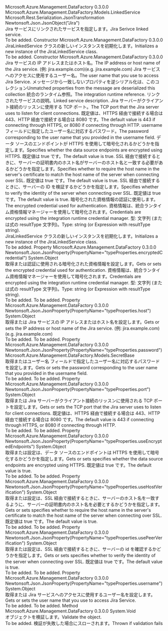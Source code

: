 <Type Name="JiraLinkedService" FullName="Microsoft.Azure.Management.DataFactory.Models.JiraLinkedService">
  <TypeSignature Language="C#" Value="public class JiraLinkedService : Microsoft.Azure.Management.DataFactory.Models.LinkedService" />
  <TypeSignature Language="ILAsm" Value=".class public auto ansi beforefieldinit JiraLinkedService extends Microsoft.Azure.Management.DataFactory.Models.LinkedService" />
  <TypeSignature Language="DocId" Value="T:Microsoft.Azure.Management.DataFactory.Models.JiraLinkedService" />
  <TypeSignature Language="VB.NET" Value="Public Class JiraLinkedService&#xA;Inherits LinkedService" />
  <TypeSignature Language="F#" Value="type JiraLinkedService = class&#xA;    inherit LinkedService" />
  <AssemblyInfo>
    <AssemblyName>Microsoft.Azure.Management.DataFactory</AssemblyName>
    <AssemblyVersion>0.3.0.0</AssemblyVersion>
  </AssemblyInfo>
  <Base>
    <BaseTypeName>Microsoft.Azure.Management.DataFactory.Models.LinkedService</BaseTypeName>
  </Base>
  <Interfaces />
  <Attributes>
    <Attribute>
      <AttributeName>Microsoft.Rest.Serialization.JsonTransformation</AttributeName>
    </Attribute>
    <Attribute>
      <AttributeName>Newtonsoft.Json.JsonObject("Jira")</AttributeName>
    </Attribute>
  </Attributes>
  <Docs>
    <summary>
            <span data-ttu-id="26ad2-101">Jira サービスにリンクされたサービスを指定します。</span><span class="sxs-lookup"><span data-stu-id="26ad2-101">Jira Serivce linked service.</span></span>
            </summary>
    <remarks>To be added.</remarks>
  </Docs>
  <Members>
    <Member MemberName=".ctor">
      <MemberSignature Language="C#" Value="public JiraLinkedService ();" />
      <MemberSignature Language="ILAsm" Value=".method public hidebysig specialname rtspecialname instance void .ctor() cil managed" />
      <MemberSignature Language="DocId" Value="M:Microsoft.Azure.Management.DataFactory.Models.JiraLinkedService.#ctor" />
      <MemberSignature Language="VB.NET" Value="Public Sub New ()" />
      <MemberType>Constructor</MemberType>
      <AssemblyInfo>
        <AssemblyName>Microsoft.Azure.Management.DataFactory</AssemblyName>
        <AssemblyVersion>0.3.0.0</AssemblyVersion>
      </AssemblyInfo>
      <Parameters />
      <Docs>
        <summary>
            <span data-ttu-id="26ad2-102">JiraLinkedService クラスの新しいインスタンスを初期化します。</span><span class="sxs-lookup"><span data-stu-id="26ad2-102">Initializes a new instance of the JiraLinkedService class.</span></span>
            </summary>
        <remarks>To be added.</remarks>
      </Docs>
    </Member>
    <Member MemberName=".ctor">
      <MemberSignature Language="C#" Value="public JiraLinkedService (object host, object username, System.Collections.Generic.IDictionary&lt;string,object&gt; additionalProperties = null, Microsoft.Azure.Management.DataFactory.Models.IntegrationRuntimeReference connectVia = null, string description = null, object port = null, Microsoft.Azure.Management.DataFactory.Models.SecretBase password = null, object useEncryptedEndpoints = null, object useHostVerification = null, object usePeerVerification = null, object encryptedCredential = null);" />
      <MemberSignature Language="ILAsm" Value=".method public hidebysig specialname rtspecialname instance void .ctor(object host, object username, class System.Collections.Generic.IDictionary`2&lt;string, object&gt; additionalProperties, class Microsoft.Azure.Management.DataFactory.Models.IntegrationRuntimeReference connectVia, string description, object port, class Microsoft.Azure.Management.DataFactory.Models.SecretBase password, object useEncryptedEndpoints, object useHostVerification, object usePeerVerification, object encryptedCredential) cil managed" />
      <MemberSignature Language="DocId" Value="M:Microsoft.Azure.Management.DataFactory.Models.JiraLinkedService.#ctor(System.Object,System.Object,System.Collections.Generic.IDictionary{System.String,System.Object},Microsoft.Azure.Management.DataFactory.Models.IntegrationRuntimeReference,System.String,System.Object,Microsoft.Azure.Management.DataFactory.Models.SecretBase,System.Object,System.Object,System.Object,System.Object)" />
      <MemberSignature Language="VB.NET" Value="Public Sub New (host As Object, username As Object, Optional additionalProperties As IDictionary(Of String, Object) = null, Optional connectVia As IntegrationRuntimeReference = null, Optional description As String = null, Optional port As Object = null, Optional password As SecretBase = null, Optional useEncryptedEndpoints As Object = null, Optional useHostVerification As Object = null, Optional usePeerVerification As Object = null, Optional encryptedCredential As Object = null)" />
      <MemberSignature Language="F#" Value="new Microsoft.Azure.Management.DataFactory.Models.JiraLinkedService : obj * obj * System.Collections.Generic.IDictionary&lt;string, obj&gt; * Microsoft.Azure.Management.DataFactory.Models.IntegrationRuntimeReference * string * obj * Microsoft.Azure.Management.DataFactory.Models.SecretBase * obj * obj * obj * obj -&gt; Microsoft.Azure.Management.DataFactory.Models.JiraLinkedService" Usage="new Microsoft.Azure.Management.DataFactory.Models.JiraLinkedService (host, username, additionalProperties, connectVia, description, port, password, useEncryptedEndpoints, useHostVerification, usePeerVerification, encryptedCredential)" />
      <MemberType>Constructor</MemberType>
      <AssemblyInfo>
        <AssemblyName>Microsoft.Azure.Management.DataFactory</AssemblyName>
        <AssemblyVersion>0.3.0.0</AssemblyVersion>
      </AssemblyInfo>
      <Parameters>
        <Parameter Name="host" Type="System.Object" />
        <Parameter Name="username" Type="System.Object" />
        <Parameter Name="additionalProperties" Type="System.Collections.Generic.IDictionary&lt;System.String,System.Object&gt;" />
        <Parameter Name="connectVia" Type="Microsoft.Azure.Management.DataFactory.Models.IntegrationRuntimeReference" />
        <Parameter Name="description" Type="System.String" />
        <Parameter Name="port" Type="System.Object" />
        <Parameter Name="password" Type="Microsoft.Azure.Management.DataFactory.Models.SecretBase" />
        <Parameter Name="useEncryptedEndpoints" Type="System.Object" />
        <Parameter Name="useHostVerification" Type="System.Object" />
        <Parameter Name="usePeerVerification" Type="System.Object" />
        <Parameter Name="encryptedCredential" Type="System.Object" />
      </Parameters>
      <Docs>
        <param name="host"><span data-ttu-id="26ad2-103">Jira サービスの IP アドレスまたはホスト名。</span><span class="sxs-lookup"><span data-stu-id="26ad2-103">The IP address or host name of the Jira service.</span></span>
            <span data-ttu-id="26ad2-104">(例: jira.example.com)</span><span class="sxs-lookup"><span data-stu-id="26ad2-104">(e.g. jira.example.com)</span></span></param>
        <param name="username"><span data-ttu-id="26ad2-105">Jira サービスへのアクセスに使用するユーザー名。</span><span class="sxs-lookup"><span data-stu-id="26ad2-105">The user name that you use to access Jira Service.</span></span></param>
        <param name="additionalProperties"><span data-ttu-id="26ad2-106">メッセージから一致しないプロパティを逆シリアル化は、このコレクション</span><span class="sxs-lookup"><span data-stu-id="26ad2-106">Unmatched properties from the message are deserialized this collection</span></span></param>
        <param name="connectVia"><span data-ttu-id="26ad2-107">統合のランタイム参照。</span><span class="sxs-lookup"><span data-stu-id="26ad2-107">The integration runtime reference.</span></span></param>
        <param name="description"><span data-ttu-id="26ad2-108">リンクされたサービスの説明。</span><span class="sxs-lookup"><span data-stu-id="26ad2-108">Linked service description.</span></span></param>
        <param name="port"><span data-ttu-id="26ad2-109">Jira サーバーがクライアント接続のリッスンに使用する TCP ポート。</span><span class="sxs-lookup"><span data-stu-id="26ad2-109">The TCP port that the Jira server uses to listen for client connections.</span></span> <span data-ttu-id="26ad2-110">既定値は、HTTPS 経由で接続する場合は 443、HTTP 経由で接続する場合は 8080 です。</span><span class="sxs-lookup"><span data-stu-id="26ad2-110">The default value is 443 if connecting through HTTPS, or 8080 if connecting through HTTP.</span></span></param>
        <param name="password"><span data-ttu-id="26ad2-111">username フィールドに指定したユーザー名に対応するパスワード。</span><span class="sxs-lookup"><span data-stu-id="26ad2-111">The password corresponding to the user name that you provided in the username field.</span></span></param>
        <param name="useEncryptedEndpoints"><span data-ttu-id="26ad2-112">データ ソースのエンドポイントが HTTPS を使用して暗号化されるかどうかを指定します。</span><span class="sxs-lookup"><span data-stu-id="26ad2-112">Specifies whether the data source endpoints are encrypted using HTTPS.</span></span> <span data-ttu-id="26ad2-113">既定値は true です。</span><span class="sxs-lookup"><span data-stu-id="26ad2-113">The default value is true.</span></span></param>
        <param name="useHostVerification"><span data-ttu-id="26ad2-114">SSL 経由で接続するときに、サーバーの証明書内のホスト名がサーバーのホスト名と一致する必要があるかどうかを指定します。</span><span class="sxs-lookup"><span data-stu-id="26ad2-114">Specifies whether to require the host name in the server's certificate to match the host name of the server when connecting over SSL.</span></span> <span data-ttu-id="26ad2-115">既定値は true です。</span><span class="sxs-lookup"><span data-stu-id="26ad2-115">The default value is true.</span></span></param>
        <param name="usePeerVerification"><span data-ttu-id="26ad2-116">SSL 経由で接続するときに、サーバーの ID を検証するかどうかを指定します。</span><span class="sxs-lookup"><span data-stu-id="26ad2-116">Specifies whether to verify the identity of the server when connecting over SSL.</span></span> <span data-ttu-id="26ad2-117">既定値は true です。</span><span class="sxs-lookup"><span data-stu-id="26ad2-117">The default value is true.</span></span></param>
        <param name="encryptedCredential"><span data-ttu-id="26ad2-118">暗号化された資格情報の認証に使用します。</span><span class="sxs-lookup"><span data-stu-id="26ad2-118">The encrypted credential used for authentication.</span></span> <span data-ttu-id="26ad2-119">資格情報は、統合ランタイム資格情報マネージャーを使用して暗号化されます。</span><span class="sxs-lookup"><span data-stu-id="26ad2-119">Credentials are encrypted using the integration runtime credential manager.</span></span> <span data-ttu-id="26ad2-120">型: 文字列 (または式の resultType 文字列)。</span><span class="sxs-lookup"><span data-stu-id="26ad2-120">Type: string (or Expression with resultType string).</span></span></param>
        <summary>
            <span data-ttu-id="26ad2-121">JiraLinkedService クラスの新しいインスタンスを初期化します。</span><span class="sxs-lookup"><span data-stu-id="26ad2-121">Initializes a new instance of the JiraLinkedService class.</span></span>
            </summary>
        <remarks>To be added.</remarks>
      </Docs>
    </Member>
    <Member MemberName="EncryptedCredential">
      <MemberSignature Language="C#" Value="public object EncryptedCredential { get; set; }" />
      <MemberSignature Language="ILAsm" Value=".property instance object EncryptedCredential" />
      <MemberSignature Language="DocId" Value="P:Microsoft.Azure.Management.DataFactory.Models.JiraLinkedService.EncryptedCredential" />
      <MemberSignature Language="VB.NET" Value="Public Property EncryptedCredential As Object" />
      <MemberSignature Language="F#" Value="member this.EncryptedCredential : obj with get, set" Usage="Microsoft.Azure.Management.DataFactory.Models.JiraLinkedService.EncryptedCredential" />
      <MemberType>Property</MemberType>
      <AssemblyInfo>
        <AssemblyName>Microsoft.Azure.Management.DataFactory</AssemblyName>
        <AssemblyVersion>0.3.0.0</AssemblyVersion>
      </AssemblyInfo>
      <Attributes>
        <Attribute>
          <AttributeName>Newtonsoft.Json.JsonProperty(PropertyName="typeProperties.encryptedCredential")</AttributeName>
        </Attribute>
      </Attributes>
      <ReturnValue>
        <ReturnType>System.Object</ReturnType>
      </ReturnValue>
      <Docs>
        <summary>
            <span data-ttu-id="26ad2-122">取得または認証に使用される暗号化された資格情報を設定します。</span><span class="sxs-lookup"><span data-stu-id="26ad2-122">Gets or sets the encrypted credential used for authentication.</span></span>
            <span data-ttu-id="26ad2-123">資格情報は、統合ランタイム資格情報マネージャーを使用して暗号化されます。</span><span class="sxs-lookup"><span data-stu-id="26ad2-123">Credentials are encrypted using the integration runtime credential manager.</span></span> <span data-ttu-id="26ad2-124">型: 文字列 (または式の resultType 文字列)。</span><span class="sxs-lookup"><span data-stu-id="26ad2-124">Type: string (or Expression with resultType string).</span></span>
            </summary>
        <value>To be added.</value>
        <remarks>To be added.</remarks>
      </Docs>
    </Member>
    <Member MemberName="Host">
      <MemberSignature Language="C#" Value="public object Host { get; set; }" />
      <MemberSignature Language="ILAsm" Value=".property instance object Host" />
      <MemberSignature Language="DocId" Value="P:Microsoft.Azure.Management.DataFactory.Models.JiraLinkedService.Host" />
      <MemberSignature Language="VB.NET" Value="Public Property Host As Object" />
      <MemberSignature Language="F#" Value="member this.Host : obj with get, set" Usage="Microsoft.Azure.Management.DataFactory.Models.JiraLinkedService.Host" />
      <MemberType>Property</MemberType>
      <AssemblyInfo>
        <AssemblyName>Microsoft.Azure.Management.DataFactory</AssemblyName>
        <AssemblyVersion>0.3.0.0</AssemblyVersion>
      </AssemblyInfo>
      <Attributes>
        <Attribute>
          <AttributeName>Newtonsoft.Json.JsonProperty(PropertyName="typeProperties.host")</AttributeName>
        </Attribute>
      </Attributes>
      <ReturnValue>
        <ReturnType>System.Object</ReturnType>
      </ReturnValue>
      <Docs>
        <summary>
            <span data-ttu-id="26ad2-125">取得または Jira サービスの IP アドレスまたはホスト名を設定します。</span><span class="sxs-lookup"><span data-stu-id="26ad2-125">Gets or sets the IP address or host name of the Jira service.</span></span> <span data-ttu-id="26ad2-126">(例: jira.example.com)</span><span class="sxs-lookup"><span data-stu-id="26ad2-126">(e.g. jira.example.com)</span></span>
            </summary>
        <value>To be added.</value>
        <remarks>To be added.</remarks>
      </Docs>
    </Member>
    <Member MemberName="Password">
      <MemberSignature Language="C#" Value="public Microsoft.Azure.Management.DataFactory.Models.SecretBase Password { get; set; }" />
      <MemberSignature Language="ILAsm" Value=".property instance class Microsoft.Azure.Management.DataFactory.Models.SecretBase Password" />
      <MemberSignature Language="DocId" Value="P:Microsoft.Azure.Management.DataFactory.Models.JiraLinkedService.Password" />
      <MemberSignature Language="VB.NET" Value="Public Property Password As SecretBase" />
      <MemberSignature Language="F#" Value="member this.Password : Microsoft.Azure.Management.DataFactory.Models.SecretBase with get, set" Usage="Microsoft.Azure.Management.DataFactory.Models.JiraLinkedService.Password" />
      <MemberType>Property</MemberType>
      <AssemblyInfo>
        <AssemblyName>Microsoft.Azure.Management.DataFactory</AssemblyName>
        <AssemblyVersion>0.3.0.0</AssemblyVersion>
      </AssemblyInfo>
      <Attributes>
        <Attribute>
          <AttributeName>Newtonsoft.Json.JsonProperty(PropertyName="typeProperties.password")</AttributeName>
        </Attribute>
      </Attributes>
      <ReturnValue>
        <ReturnType>Microsoft.Azure.Management.DataFactory.Models.SecretBase</ReturnType>
      </ReturnValue>
      <Docs>
        <summary>
            <span data-ttu-id="26ad2-127">取得またはユーザー名 フィールドで指定したユーザー名に対応するパスワードを設定します。</span><span class="sxs-lookup"><span data-stu-id="26ad2-127">Gets or sets the password corresponding to the user name that you provided in the username field.</span></span>
            </summary>
        <value>To be added.</value>
        <remarks>To be added.</remarks>
      </Docs>
    </Member>
    <Member MemberName="Port">
      <MemberSignature Language="C#" Value="public object Port { get; set; }" />
      <MemberSignature Language="ILAsm" Value=".property instance object Port" />
      <MemberSignature Language="DocId" Value="P:Microsoft.Azure.Management.DataFactory.Models.JiraLinkedService.Port" />
      <MemberSignature Language="VB.NET" Value="Public Property Port As Object" />
      <MemberSignature Language="F#" Value="member this.Port : obj with get, set" Usage="Microsoft.Azure.Management.DataFactory.Models.JiraLinkedService.Port" />
      <MemberType>Property</MemberType>
      <AssemblyInfo>
        <AssemblyName>Microsoft.Azure.Management.DataFactory</AssemblyName>
        <AssemblyVersion>0.3.0.0</AssemblyVersion>
      </AssemblyInfo>
      <Attributes>
        <Attribute>
          <AttributeName>Newtonsoft.Json.JsonProperty(PropertyName="typeProperties.port")</AttributeName>
        </Attribute>
      </Attributes>
      <ReturnValue>
        <ReturnType>System.Object</ReturnType>
      </ReturnValue>
      <Docs>
        <summary>
            <span data-ttu-id="26ad2-128">取得または Jira サーバーがクライアント接続のリッスンに使用される TCP ポートを設定します。</span><span class="sxs-lookup"><span data-stu-id="26ad2-128">Gets or sets the TCP port that the Jira server uses to listen for client connections.</span></span> <span data-ttu-id="26ad2-129">既定値は、HTTPS 経由で接続する場合は 443、HTTP 経由で接続する場合は 8080 です。</span><span class="sxs-lookup"><span data-stu-id="26ad2-129">The default value is 443 if connecting through HTTPS, or 8080 if connecting through HTTP.</span></span>
            </summary>
        <value>To be added.</value>
        <remarks>To be added.</remarks>
      </Docs>
    </Member>
    <Member MemberName="UseEncryptedEndpoints">
      <MemberSignature Language="C#" Value="public object UseEncryptedEndpoints { get; set; }" />
      <MemberSignature Language="ILAsm" Value=".property instance object UseEncryptedEndpoints" />
      <MemberSignature Language="DocId" Value="P:Microsoft.Azure.Management.DataFactory.Models.JiraLinkedService.UseEncryptedEndpoints" />
      <MemberSignature Language="VB.NET" Value="Public Property UseEncryptedEndpoints As Object" />
      <MemberSignature Language="F#" Value="member this.UseEncryptedEndpoints : obj with get, set" Usage="Microsoft.Azure.Management.DataFactory.Models.JiraLinkedService.UseEncryptedEndpoints" />
      <MemberType>Property</MemberType>
      <AssemblyInfo>
        <AssemblyName>Microsoft.Azure.Management.DataFactory</AssemblyName>
        <AssemblyVersion>0.3.0.0</AssemblyVersion>
      </AssemblyInfo>
      <Attributes>
        <Attribute>
          <AttributeName>Newtonsoft.Json.JsonProperty(PropertyName="typeProperties.useEncryptedEndpoints")</AttributeName>
        </Attribute>
      </Attributes>
      <ReturnValue>
        <ReturnType>System.Object</ReturnType>
      </ReturnValue>
      <Docs>
        <summary>
            <span data-ttu-id="26ad2-130">取得または設定は、データ ソースのエンドポイントは HTTPS を使用して暗号化するかどうかを指定します。</span><span class="sxs-lookup"><span data-stu-id="26ad2-130">Gets or sets specifies whether the data source endpoints are encrypted using HTTPS.</span></span> <span data-ttu-id="26ad2-131">既定値は true です。</span><span class="sxs-lookup"><span data-stu-id="26ad2-131">The default value is true.</span></span>
            </summary>
        <value>To be added.</value>
        <remarks>To be added.</remarks>
      </Docs>
    </Member>
    <Member MemberName="UseHostVerification">
      <MemberSignature Language="C#" Value="public object UseHostVerification { get; set; }" />
      <MemberSignature Language="ILAsm" Value=".property instance object UseHostVerification" />
      <MemberSignature Language="DocId" Value="P:Microsoft.Azure.Management.DataFactory.Models.JiraLinkedService.UseHostVerification" />
      <MemberSignature Language="VB.NET" Value="Public Property UseHostVerification As Object" />
      <MemberSignature Language="F#" Value="member this.UseHostVerification : obj with get, set" Usage="Microsoft.Azure.Management.DataFactory.Models.JiraLinkedService.UseHostVerification" />
      <MemberType>Property</MemberType>
      <AssemblyInfo>
        <AssemblyName>Microsoft.Azure.Management.DataFactory</AssemblyName>
        <AssemblyVersion>0.3.0.0</AssemblyVersion>
      </AssemblyInfo>
      <Attributes>
        <Attribute>
          <AttributeName>Newtonsoft.Json.JsonProperty(PropertyName="typeProperties.useHostVerification")</AttributeName>
        </Attribute>
      </Attributes>
      <ReturnValue>
        <ReturnType>System.Object</ReturnType>
      </ReturnValue>
      <Docs>
        <summary>
            <span data-ttu-id="26ad2-132">取得または設定は、SSL 経由で接続するときに、サーバーのホスト名を一致するように、サーバーの証明書内のホスト名を必要とするかどうかを指定します。</span><span class="sxs-lookup"><span data-stu-id="26ad2-132">Gets or sets specifies whether to require the host name in the server's certificate to match the host name of the server when connecting over SSL.</span></span> <span data-ttu-id="26ad2-133">既定値は true です。</span><span class="sxs-lookup"><span data-stu-id="26ad2-133">The default value is true.</span></span>
            </summary>
        <value>To be added.</value>
        <remarks>To be added.</remarks>
      </Docs>
    </Member>
    <Member MemberName="UsePeerVerification">
      <MemberSignature Language="C#" Value="public object UsePeerVerification { get; set; }" />
      <MemberSignature Language="ILAsm" Value=".property instance object UsePeerVerification" />
      <MemberSignature Language="DocId" Value="P:Microsoft.Azure.Management.DataFactory.Models.JiraLinkedService.UsePeerVerification" />
      <MemberSignature Language="VB.NET" Value="Public Property UsePeerVerification As Object" />
      <MemberSignature Language="F#" Value="member this.UsePeerVerification : obj with get, set" Usage="Microsoft.Azure.Management.DataFactory.Models.JiraLinkedService.UsePeerVerification" />
      <MemberType>Property</MemberType>
      <AssemblyInfo>
        <AssemblyName>Microsoft.Azure.Management.DataFactory</AssemblyName>
        <AssemblyVersion>0.3.0.0</AssemblyVersion>
      </AssemblyInfo>
      <Attributes>
        <Attribute>
          <AttributeName>Newtonsoft.Json.JsonProperty(PropertyName="typeProperties.usePeerVerification")</AttributeName>
        </Attribute>
      </Attributes>
      <ReturnValue>
        <ReturnType>System.Object</ReturnType>
      </ReturnValue>
      <Docs>
        <summary>
            <span data-ttu-id="26ad2-134">取得または設定は、SSL 経由で接続するときに、サーバーの id を確認するかどうかを指定します。</span><span class="sxs-lookup"><span data-stu-id="26ad2-134">Gets or sets specifies whether to verify the identity of the server when connecting over SSL.</span></span> <span data-ttu-id="26ad2-135">既定値は true です。</span><span class="sxs-lookup"><span data-stu-id="26ad2-135">The default value is true.</span></span>
            </summary>
        <value>To be added.</value>
        <remarks>To be added.</remarks>
      </Docs>
    </Member>
    <Member MemberName="Username">
      <MemberSignature Language="C#" Value="public object Username { get; set; }" />
      <MemberSignature Language="ILAsm" Value=".property instance object Username" />
      <MemberSignature Language="DocId" Value="P:Microsoft.Azure.Management.DataFactory.Models.JiraLinkedService.Username" />
      <MemberSignature Language="VB.NET" Value="Public Property Username As Object" />
      <MemberSignature Language="F#" Value="member this.Username : obj with get, set" Usage="Microsoft.Azure.Management.DataFactory.Models.JiraLinkedService.Username" />
      <MemberType>Property</MemberType>
      <AssemblyInfo>
        <AssemblyName>Microsoft.Azure.Management.DataFactory</AssemblyName>
        <AssemblyVersion>0.3.0.0</AssemblyVersion>
      </AssemblyInfo>
      <Attributes>
        <Attribute>
          <AttributeName>Newtonsoft.Json.JsonProperty(PropertyName="typeProperties.username")</AttributeName>
        </Attribute>
      </Attributes>
      <ReturnValue>
        <ReturnType>System.Object</ReturnType>
      </ReturnValue>
      <Docs>
        <summary>
            <span data-ttu-id="26ad2-136">取得または Jira サービスへのアクセスに使用するユーザー名を設定します。</span><span class="sxs-lookup"><span data-stu-id="26ad2-136">Gets or sets the user name that you use to access Jira Service.</span></span>
            </summary>
        <value>To be added.</value>
        <remarks>To be added.</remarks>
      </Docs>
    </Member>
    <Member MemberName="Validate">
      <MemberSignature Language="C#" Value="public override void Validate ();" />
      <MemberSignature Language="ILAsm" Value=".method public hidebysig virtual instance void Validate() cil managed" />
      <MemberSignature Language="DocId" Value="M:Microsoft.Azure.Management.DataFactory.Models.JiraLinkedService.Validate" />
      <MemberSignature Language="VB.NET" Value="Public Overrides Sub Validate ()" />
      <MemberSignature Language="F#" Value="override this.Validate : unit -&gt; unit" Usage="jiraLinkedService.Validate " />
      <MemberType>Method</MemberType>
      <AssemblyInfo>
        <AssemblyName>Microsoft.Azure.Management.DataFactory</AssemblyName>
        <AssemblyVersion>0.3.0.0</AssemblyVersion>
      </AssemblyInfo>
      <ReturnValue>
        <ReturnType>System.Void</ReturnType>
      </ReturnValue>
      <Parameters />
      <Docs>
        <summary>
            <span data-ttu-id="26ad2-137">オブジェクトを検証します。</span><span class="sxs-lookup"><span data-stu-id="26ad2-137">Validate the object.</span></span>
            </summary>
        <remarks>To be added.</remarks>
        <exception cref="T:Microsoft.Rest.ValidationException">
            <span data-ttu-id="26ad2-138">検証が失敗した場合にスローされます。</span><span class="sxs-lookup"><span data-stu-id="26ad2-138">Thrown if validation fails</span></span>
            </exception>
      </Docs>
    </Member>
  </Members>
</Type>